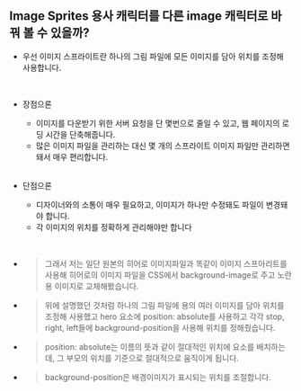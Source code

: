 ## Image Sprites 용사 캐릭터를 다른 image 캐릭터로 바꿔 볼 수 있을까?

- 우선 이미지 스프라이트란 하나의 그림 파일에 모든 이미지를 담아 위치를 조정해 사용합니다.

<br>

- 장점으론

  - 이미지를 다운받기 위한 서버 요청을 단 몇번으로 줄일 수 있고, 웹 페이지의 로딩 시간을 단축해줍니다.
  - 많은 이미지 파일을 관리하는 대신 몇 개의 스프라이트 이미지 파일만 관리하면 돼서 매우 편리합니다.

  <br>

- 단점으론
  - 디자이너와의 소통이 매우 필요하고, 이미지가 하나만 수정돼도 파일이 변경돼야 합니다.
  - 각 이미지의 위치를 정확하게 관리해야만 합니다

<br>

- > 그래서 저는 일단 원본의 히어로 이미지파일과 똑같이 이미지 스프아리트를 사용해 히어로의 이미지 파일을 CSS에서 background-image로 주고 노란 용 이미지로 교체해봤습니다.
- > 위에 설명했던 것처럼 하나의 그림 파일에 용의 여러 이미지를 담아 위치를 조정해 사용했고 hero 요소에 position: absolute를 사용하고 각각 stop, right, left들에 background-position을 사용해 위치를 정해줬습니다.

- > position: absolute는 이름의 뜻과 같이 절대적인 위치에 요소를 배치하는데, 그 부모의 위치를 기준으로 절대적으로 움직이게 됩니다.

- > background-position은 배경이미지가 표시되는 위치를 조절합니다.
